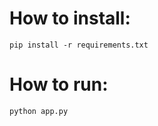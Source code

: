 # How to install:
<pre><code>pip install -r requirements.txt </code></pre>

# How to run:
<pre><code>python app.py </code></pre>